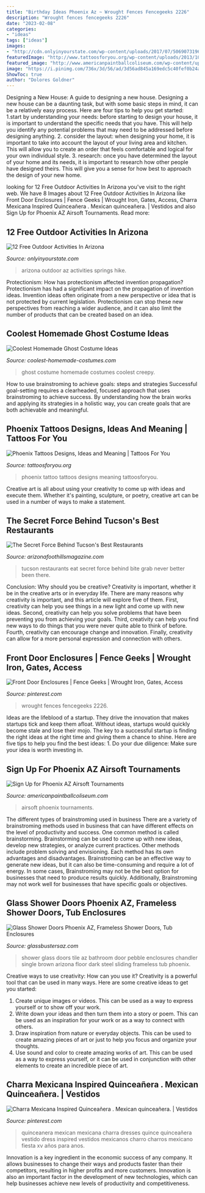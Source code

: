 ```yaml
---
title: "Birthday Ideas Phoenix Az ~ Wrought Fences Fencegeeks 2226"
description: "Wrought fences fencegeeks 2226"
date: "2023-02-08"
categories:
- "ideas"
tags: ["ideas"]
images:
- "http://cdn.onlyinyourstate.com/wp-content/uploads/2017/07/5069073196_6e2d586b92_b.jpg"
featuredImage: "http://www.tattoosforyou.org/wp-content/uploads/2013/10/Tattoo-Phoenix-766x1024.jpg"
featured_image: "http://www.americanpaintballcoliseum.com/wp-content/uploads/2015/11/DSC_0129.jpg"
image: "https://i.pinimg.com/736x/3d/56/ad/3d56ad845a169edc5c40fef0b24abf4a--mexican-quinceanera-dresses-quince-anos.jpg"
ShowToc: true
author: "Dolores Goldner"
---
```



Designing a New House: A guide to designing a new house.
Designing a new house can be a daunting task, but with some basic steps in mind, it can be a relatively easy process. Here are four tips to help you get started: 1.start by understanding your needs: before starting to design your house, it is important to understand the specific needs that you have. This will help you identify any potential problems that may need to be addressed before designing anything. 2. consider the layout: when designing your home, it is important to take into account the layout of your living area and kitchen. This will allow you to create an order that feels comfortable and logical for your own individual style. 3. research: once you have determined the layout of your home and its needs, it is important to research how other people have designed theirs. This will give you a sense for how best to approach the design of your new home. 
	

		
looking for 12 Free Outdoor Activities In Arizona you've visit to the right web. We have 8 Images about 12 Free Outdoor Activities In Arizona like Front Door Enclosures | Fence Geeks | Wrought Iron, Gates, Access, Charra Mexicana Inspired Quinceañera . Mexican quinceañera. | Vestidos and also Sign Up for Phoenix AZ Airsoft Tournaments. Read more:
		
    
## 12 Free Outdoor Activities In Arizona

<img loading=lazy src="http://cdn.onlyinyourstate.com/wp-content/uploads/2017/07/5069073196_6e2d586b92_b.jpg" onerror="this.onerror=null;this.src='https://tse3.mm.bing.net/th?id=OIP.V1VCzWexThOfHYwaTqVvUgHaLJ&amp;pid=15.1';" alt="12 Free Outdoor Activities In Arizona">

_Source: onlyinyourstate.com_

>arizona outdoor az activities springs hike. 

	

Protectionism: How has protectionism affected invention propagation?
Protectionism has had a significant impact on the propagation of invention ideas. Invention ideas often originate from a new perspective or idea that is not protected by current legislation. Protectionism can stop these new perspectives from reaching a wider audience, and it can also limit the number of products that can be created based on an idea.

    
## Coolest Homemade Ghost Costume Ideas

<img loading=lazy src="http://www.coolest-homemade-costumes.com/images/ghost-costume-01.jpg" onerror="this.onerror=null;this.src='https://tse3.mm.bing.net/th?id=OIP.sS537mzK2kTMBfh0wXn7uAAAAA&amp;pid=15.1';" alt="Coolest Homemade Ghost Costume Ideas">

_Source: coolest-homemade-costumes.com_

>ghost costume homemade costumes coolest creepy. 

	

How to use brainstroming to achieve goals: steps and strategies
Successful goal-setting requires a clearheaded, focused approach that uses brainstroming to achieve success. By understanding how the brain works and applying its strategies in a holistic way, you can create goals that are both achievable and meaningful.

    
## Phoenix Tattoos Designs, Ideas And Meaning | Tattoos For You

<img loading=lazy src="http://www.tattoosforyou.org/wp-content/uploads/2013/10/Tattoo-Phoenix-766x1024.jpg" onerror="this.onerror=null;this.src='https://tse3.mm.bing.net/th?id=OIP.76Aa8pIQuaDgtg3GFvrknwHaJ5&amp;pid=15.1';" alt="Phoenix Tattoos Designs, Ideas and Meaning | Tattoos For You">

_Source: tattoosforyou.org_

>phoenix tattoo tattoos designs meaning tattoosforyou. 

	

Creative art is all about using your creativity to come up with ideas and execute them. Whether it's painting, sculpture, or poetry, creative art can be used in a number of ways to make a statement.

    
## The Secret Force Behind Tucson&#039;s Best Restaurants

<img loading=lazy src="https://www.arizonafoothillsmagazine.com/images/stories/jan11/ventura-pacific.jpg" onerror="this.onerror=null;this.src='https://tse3.mm.bing.net/th?id=OIP.kYzS9FE-AI4usWCkX7kcUwHaE6&amp;pid=15.1';" alt="The Secret Force Behind Tucson&#039;s Best Restaurants">

_Source: arizonafoothillsmagazine.com_

>tucson restaurants eat secret force behind bite grab never better been there. 

	

Conclusion: Why should you be creative?
Creativity is important, whether it be in the creative arts or in everyday life. There are many reasons why creativity is important, and this article will explore five of them. First, creativity can help you see things in a new light and come up with new ideas. Second, creativity can help you solve problems that have been preventing you from achieving your goals. Third, creativity can help you find new ways to do things that you were never quite able to think of before. Fourth, creativity can encourage change and innovation. Finally, creativity can allow for a more personal expression and connection with others.

    
## Front Door Enclosures | Fence Geeks | Wrought Iron, Gates, Access

<img loading=lazy src="https://i.pinimg.com/736x/61/18/2f/61182f5617d22bffa865b79adf25238a.jpg" onerror="this.onerror=null;this.src='https://tse4.mm.bing.net/th?id=OIP.Aum0638oyPU62RBtZgqVVAHaOj&amp;pid=15.1';" alt="Front Door Enclosures | Fence Geeks | Wrought Iron, Gates, Access">

_Source: pinterest.com_

>wrought fences fencegeeks 2226. 

	

Ideas are the lifeblood of a startup. They drive the innovation that makes startups tick and keep them afloat. Without ideas, startups would quickly become stale and lose their mojo. The key to a successful startup is finding the right ideas at the right time and giving them a chance to shine. Here are five tips to help you find the best ideas: 1. Do your due diligence: Make sure your idea is worth investing in.

    
## Sign Up For Phoenix AZ Airsoft Tournaments

<img loading=lazy src="http://www.americanpaintballcoliseum.com/wp-content/uploads/2015/11/DSC_0129.jpg" onerror="this.onerror=null;this.src='https://tse2.mm.bing.net/th?id=OIP.N7ZdNNHYf9His_TJYFESzQHaEK&amp;pid=15.1';" alt="Sign Up for Phoenix AZ Airsoft Tournaments">

_Source: americanpaintballcoliseum.com_

>airsoft phoenix tournaments. 

	

The different types of brainstroming used in business
There are a variety of brainstroming methods used in business that can have different effects on the level of productivity and success. One common method is called brainstorming. Brainstorming can be used to come up with new ideas, develop new strategies, or analyze current practices. Other methods include problem solving and envisioning. Each method has its own advantages and disadvantages.
Brainstroming can be an effective way to generate new ideas, but it can also be time-consuming and require a lot of energy. In some cases, Brainstroming may not be the best option for businesses that need to produce results quickly. Additionally, Brainstroming may not work well for businesses that have specific goals or objectives.

    
## Glass Shower Doors Phoenix AZ, Frameless Shower Doors, Tub Enclosures

<img loading=lazy src="https://glassbustersaz.com/wp-content/gallery/newshower-gallery/img_0155a.jpg" onerror="this.onerror=null;this.src='https://tse1.mm.bing.net/th?id=OIP.Bi_oMvS0ckggmTJBvhokPgHaJ4&amp;pid=15.1';" alt="Glass Shower Doors Phoenix AZ, Frameless Shower Doors, Tub Enclosures">

_Source: glassbustersaz.com_

>shower glass doors tile az bathroom door pebble enclosures chandler single brown arizona floor dark steel sliding frameless tub phoenix. 

	

Creative ways to use creativity: How can you use it?
Creativity is a powerful tool that can be used in many ways. Here are some creative ideas to get you started: 
1. Create unique images or videos. This can be used as a way to express yourself or to show off your work.
2. Write down your ideas and then turn them into a story or poem. This can be used as an inspiration for your work or as a way to connect with others.
3. Draw inspiration from nature or everyday objects. This can be used to create amazing pieces of art or just to help you focus and organize your thoughts.
4. Use sound and color to create amazing works of art. This can be used as a way to express yourself, or it can be used in conjunction with other elements to create an incredible piece of art.

    
## Charra Mexicana Inspired Quinceañera . Mexican Quinceañera. | Vestidos

<img loading=lazy src="https://i.pinimg.com/736x/3d/56/ad/3d56ad845a169edc5c40fef0b24abf4a--mexican-quinceanera-dresses-quince-anos.jpg" onerror="this.onerror=null;this.src='https://tse3.mm.bing.net/th?id=OIP.Qi49LDwJL1edLmdHYzuVyQHaJC&amp;pid=15.1';" alt="Charra Mexicana Inspired Quinceañera . Mexican quinceañera. | Vestidos">

_Source: pinterest.com_

>quinceanera mexican mexicana charra dresses quince quinceañera vestido dress inspired vestidos mexicanos charro charros mexicano fiesta xv años para anos. 

	

Innovation is a key ingredient in the economic success of any company. It allows businesses to change their ways and products faster than their competitors, resulting in higher profits and more customers. Innovation is also an important factor in the development of new technologies, which can help businesses achieve new levels of productivity and competitiveness.

